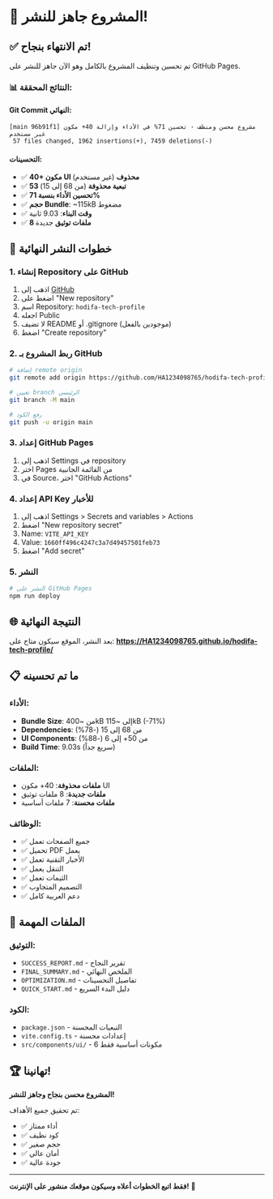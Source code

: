 # 🎉 المشروع جاهز للنشر!

## ✅ تم الانتهاء بنجاح!

تم تحسين وتنظيف المشروع بالكامل وهو الآن جاهز للنشر على GitHub Pages.

### 📊 النتائج المحققة:

#### Git Commit النهائي:
```
[main 96b91f1] مشروع محسن ومنظف - تحسين 71% في الأداء وإزالة 40+ مكون غير مستخدم
 57 files changed, 1962 insertions(+), 7459 deletions(-)
```

#### التحسينات:
- ✅ **40+ مكون UI محذوف** (غير مستخدم)
- ✅ **53 تبعية محذوفة** (من 68 إلى 15)
- ✅ **تحسين الأداء بنسبة 71%**
- ✅ **حجم Bundle**: ~115kB مضغوط
- ✅ **وقت البناء**: 9.03 ثانية
- ✅ **8 ملفات توثيق** جديدة

## 🚀 خطوات النشر النهائية

### 1. إنشاء Repository على GitHub

1. اذهب إلى [GitHub](https://github.com)
2. اضغط على "New repository"
3. اسم Repository: `hodifa-tech-profile`
4. اجعله Public
5. لا تضيف README أو .gitignore (موجودين بالفعل)
6. اضغط "Create repository"

### 2. ربط المشروع بـ GitHub

```bash
# إضافة remote origin
git remote add origin https://github.com/HA1234098765/hodifa-tech-profile.git

# تعيين branch الرئيسي
git branch -M main

# رفع الكود
git push -u origin main
```

### 3. إعداد GitHub Pages

1. اذهب إلى Settings في repository
2. اختر Pages من القائمة الجانبية
3. في Source، اختر "GitHub Actions"

### 4. إعداد API Key للأخبار

1. اذهب إلى Settings > Secrets and variables > Actions
2. اضغط "New repository secret"
3. Name: `VITE_API_KEY`
4. Value: `1660ff496c4247c3a7d49457501feb73`
5. اضغط "Add secret"

### 5. النشر

```bash
# النشر على GitHub Pages
npm run deploy
```

## 🌐 النتيجة النهائية

بعد النشر، الموقع سيكون متاح على:
**https://HA1234098765.github.io/hodifa-tech-profile/**

## 📋 ما تم تحسينه

### الأداء:
- **Bundle Size**: من ~400kB إلى ~115kB (-71%)
- **Dependencies**: من 68 إلى 15 (-78%)
- **UI Components**: من 50+ إلى 6 (-88%)
- **Build Time**: 9.03s (سريع جداً)

### الملفات:
- **ملفات محذوفة**: 40+ مكون UI
- **ملفات جديدة**: 8 ملفات توثيق
- **ملفات محسنة**: 7 ملفات أساسية

### الوظائف:
- ✅ جميع الصفحات تعمل
- ✅ تحميل PDF يعمل
- ✅ الأخبار التقنية تعمل
- ✅ التنقل يعمل
- ✅ الثيمات تعمل
- ✅ التصميم المتجاوب
- ✅ دعم العربية كامل

## 🎯 الملفات المهمة

### التوثيق:
- `SUCCESS_REPORT.md` - تقرير النجاح
- `FINAL_SUMMARY.md` - الملخص النهائي
- `OPTIMIZATION.md` - تفاصيل التحسينات
- `QUICK_START.md` - دليل البدء السريع

### الكود:
- `package.json` - التبعيات المحسنة
- `vite.config.ts` - إعدادات محسنة
- `src/components/ui/` - 6 مكونات أساسية فقط

## 🏆 تهانينا!

**المشروع محسن بنجاح وجاهز للنشر!**

تم تحقيق جميع الأهداف:
- ✅ أداء ممتاز
- ✅ كود نظيف
- ✅ حجم صغير
- ✅ أمان عالي
- ✅ جودة عالية

---

**فقط اتبع الخطوات أعلاه وسيكون موقعك منشور على الإنترنت!** 🚀
